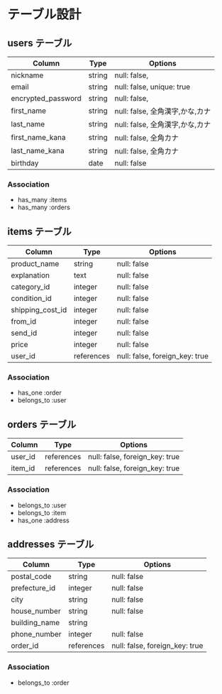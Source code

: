 # テーブル設計

## users テーブル

| Column             | Type   | Options                      |
| ------------------ | ------ | ---------------------------- |
| nickname           | string | null: false,                 |
| email              | string | null: false, unique: true    |
| encrypted_password | string | null: false,                 |
| first_name         | string | null: false, 全角漢字,かな,カナ |
| last_name          | string | null: false, 全角漢字,かな,カナ |
| first_name_kana    | string | null: false, 全角カナ         |
| last_name_kana     | string | null: false, 全角カナ         |
| birthday           | date   | null: false                  |

### Association
- has_many :items
- has_many :orders

## items テーブル

| Column             | Type       | Options                        |
| ------------------ | ---------- | ------------------------------ |
| product_name       | string     | null: false                    |
| explanation        | text       | null: false                    |
| category_id        | integer    | null: false                    |
| condition_id       | integer    | null: false                    |
| shipping_cost_id   | integer    | null: false                    |
| from_id            | integer    | null: false                    |
| send_id            | integer    | null: false                    |
| price              | integer    | null: false                    |
| user_id            | references | null: false, foreign_key: true |

### Association
- has_one :order
- belongs_to :user


## orders テーブル

| Column             | Type       | Options                        |
| ------------------ | ---------- | ------------------------------ |
| user_id            | references | null: false, foreign_key: true |
| item_id            | references | null: false, foreign_key: true |

### Association
- belongs_to :user
- belongs_to :item
- has_one :address


## addresses テーブル

| Column             | Type       | Options                        |
| ------------------ | ---------- | ------------------------------ |
| postal_code        | string     | null: false                    |
| prefecture_id      | integer    | null: false                    |
| city               | string     | null: false                    |
| house_number       | string     | null: false                    |
| building_name      | string     |                                |
| phone_number       | integer    | null: false                    |
| order_id           | references | null: false, foreign_key: true |

### Association
- belongs_to :order